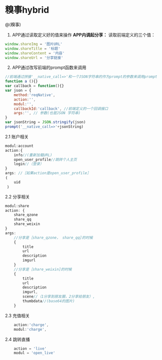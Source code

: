 # 糗事hybrid

@(糗事)


1. APP通过读取定义好的值来操作
**APP内调起分享：** 读取前端定义的三个值：
```javascript
window.shareImg = '图片URL'
window.shareTitle = '标题'
window.shareContent = '内容'
window.shareUrl = '分享链接'
```

2. APP通过改写前端的prompt函数来调用
```javascript
//前端通过拼接'__native_call=>'和一个JSON字符串的作为prompt的参数来调用prompt
function a (){}
var callback = function(){}
var json = {
    method:'reqNative',
    action:'',
    modul:'',
    callbackId:'callback', //前端定义的一个回调接口
    args:'', // 参数(也是JSON 字符串)
}
var jsonString = JSON.stringify(json)
prompt('__native_call=>'+jsonString)
```

2.1 账户相关

```javascript
modul:account
action:{
    info//(重新加载URL)
    open_user_profile//跳转个人主页
    login//（登录）
}
args: //［如果action是open_user_profile］
｛
    uid
 ｝

```

2.2 分享相关

```javascript
modul:share
action: {
    share_qzone
    share_qq
    share_weixin
}
args:
    //分享是［share_qzone， share_qq]的时候
    {
        title
        url
        description
        imgurl
    }
    //分享是［share_weixin]的时候
    {
        title
        url
        description
        imgurl,
        scene//（1分享到朋友圈，2分享给朋友）,
        thumbdata//(base64的图片)
    }
```

2.3 充值相关

```javascript
    action:'charge',
    modul:'charge',
```

2.4 跳转直播
```javascript
    action = 'live'
    modul = 'open_live'
```
